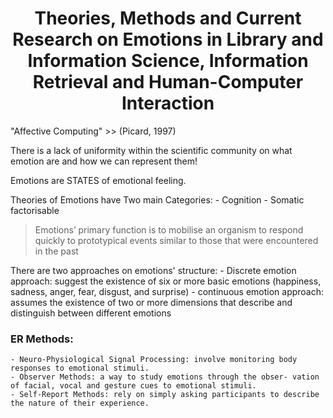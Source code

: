 <h1 align="center"> Theories, Methods and Current Research on Emotions in Library and Information Science, Information Retrieval and Human-Computer Interaction </h1>


"Affective Computing" >> (Picard, 1997)

There is a lack of uniformity within the scientific community on what emotion are and how we can represent them!

Emotions are STATES of emotional feeling.

Theories of Emotions have Two main Categories:
    - Cognition
    - Somatic factorisable


> Emotions’ primary function is to mobilise an organism to respond quickly to prototypical events similar to those that were encountered in the past


There are two approaches on emotions' structure:
    - Discrete emotion approach: suggest the existence of six or more basic emotions (happiness, sadness, anger, fear, disgust, and surprise)
    - continuous emotion approach:  assumes the existence of two or more dimensions that describe and distinguish between different emotions


### ER Methods:
    - Neuro-Physiological Signal Processing: involve monitoring body responses to emotional stimuli.
    - Observer Methods: a way to study emotions through the obser- vation of facial, vocal and gesture cues to emotional stimuli.
    - Self-Report Methods: rely on simply asking participants to describe the nature of their experience.